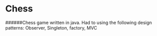 # Chess
######Chess game written in java. Had to using the following design patterns: Observer, Singleton, factory, MVC
